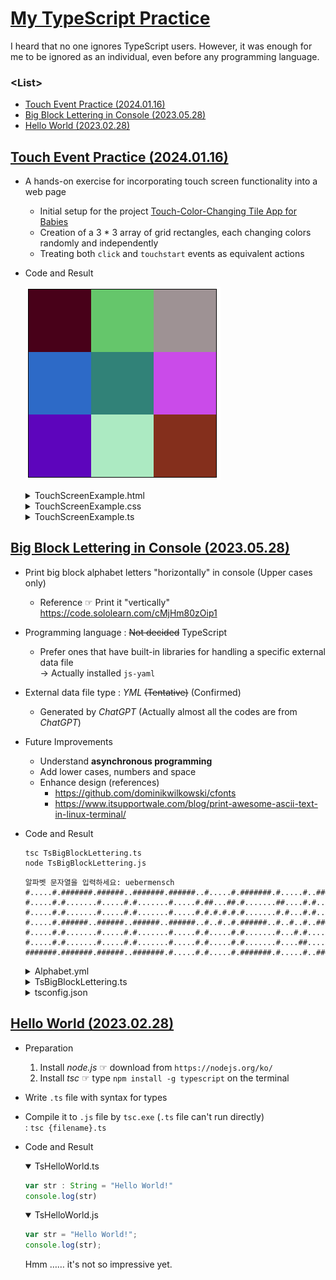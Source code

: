 # [My TypeScript Practice](../README.md#typescript)

I heard that no one ignores TypeScript users. However, it was enough for me to be ignored as an individual, even before any programming language.


### \<List>

- [Touch Event Practice (2024.01.16)](#touch-event-practice-20240116)
- [Big Block Lettering in Console (2023.05.28)](#big-block-lettering-in-console-20230528)
- [Hello World (2023.02.28)](#hello-world-20230228)



## [Touch Event Practice (2024.01.16)](#list)

- A hands-on exercise for incorporating touch screen functionality into a web page
  - Initial setup for the project [Touch-Color-Changing Tile App for Babies](https://github.com/kimpro82/MyFamilyCare/issues/32)
  - Creation of a 3 * 3 array of grid rectangles, each changing colors randomly and independently
  - Treating both `click` and `touchstart` events as equivalent actions
- Code and Result

  ![Touch Screen Example](./Images/TouchScreenExample.gif)

  <details>
    <summary>TouchScreenExample.html</summary>

  ```html
  <!DOCTYPE html>

  <html lang="en">

  <head>
      <meta charset="UTF-8">
      <meta name="viewport" content="width=device-width, initial-scale=1.0">
      <link rel="stylesheet" href="TouchScreenExample.css">
      <title>Touchscreen Example</title>
      <script defer src="TouchScreenExample.js"></script>
  </head>

  <body>
      <canvas id="myCanvas"></canvas>
  </body>

  </html>
  ```
  </details>
  <details>
    <summary>TouchScreenExample.css</summary>

  ```css
  body
  {
      display: flex;
      align-items: center;
      justify-content: center;
      height: 100vh;
      margin: 0;
  }
  ```
  ```css
  canvas
  {
      border: 1px solid #000;
  }
  ```
  </details>
  <details>
    <summary>TouchScreenExample.ts</summary>

  ```ts
  const canvas = document.getElementById('myCanvas') as HTMLCanvasElement;
  const context = canvas.getContext('2d');

  const numRows = 3;
  const numCols = 3;
  const rectWidth = 100;
  const rectHeight = 100;
  const padding = 0;

  // Initial rectangle properties
  let rectangles: { x: number; y: number; width: number; height: number; color: string }[] = [];
  ```
  ```ts
  // Call the initialization function
  initializeRectangles();

  // Initialize the canvas and draw rectangles
  function drawRectangles() {
      context.clearRect(0, 0, canvas.width, canvas.height);

      // Draw rectangles
      rectangles.forEach((rect) => {
          context.fillStyle = rect.color;
          context.fillRect(rect.x, rect.y, rect.width, rect.height);
      });
  }

  // Initialize grid rectangles
  function initializeRectangles() {
      const totalWidth = numCols * (rectWidth + padding) - padding;
      const totalHeight = numRows * (rectHeight + padding) - padding;

      canvas.width = totalWidth;
      canvas.height = totalHeight;

      const startX = (canvas.width - totalWidth) / 2;
      const startY = (canvas.height - totalHeight) / 2;

      rectangles = [];

      for (let row = 0; row < numRows; row++) {
          for (let col = 0; col < numCols; col++) {
              const x = startX + col * (rectWidth + padding);
              const y = startY + row * (rectHeight + padding);
              const color = getRandomColor();

              rectangles.push({ x, y, width: rectWidth, height: rectHeight, color });
          }
      }

      drawRectangles();
  }
  ```
  ```ts
  // Handle canvas click and touch events
  canvas.addEventListener('click', handleInput);
  canvas.addEventListener('touchstart', handleInput, { passive: true });

  // Handle click and touch events function
  function handleInput(event: MouseEvent | TouchEvent) {
      // Get coordinates based on the event type
      const clientX = 'touches' in event ? event.touches[0].clientX : event.clientX;
      const clientY = 'touches' in event ? event.touches[0].clientY : event.clientY;

      const rect = getClickedRectangle(clientX - canvas.offsetLeft, clientY - canvas.offsetTop);

      if (rect) {
          // Change the color of the clicked rectangle to a random RGB value
          rect.color = getRandomColor();

          // Redraw rectangles with the updated color
          drawRectangles();
      }
  }

  // Find the rectangle at the clicked position (temporary workaround for rectangles.find() error)
  function getClickedRectangle(mouseX: number, mouseY: number) {
      for (let i = 0; i < rectangles.length; i++) {
          const rect = rectangles[i];
          if (
              mouseX >= rect.x &&
              mouseX <= rect.x + rect.width &&
              mouseY >= rect.y &&
              mouseY <= rect.y + rect.height
          ) {
              return rect;
          }
      }
      return null; // No rectangle found at the clicked position
  }

  // Generate a random RGB color value
  function getRandomColor() {
      return `rgb(${Math.floor(Math.random() * 256)}, ${Math.floor(Math.random() * 256)}, ${Math.floor(Math.random() * 256)})`;
  }
  ```
  </details>


## [Big Block Lettering in Console (2023.05.28)](#list)

- Print big block alphabet letters "horizontally" in console (Upper cases only)
  - Reference ☞ Print it "vertically" https://code.sololearn.com/cMjHm80zOip1
- Programming language : ~~Not decided~~ TypeScript
  - Prefer ones that have built-in libraries for handling a specific external data file  
    → Actually installed `js-yaml`
- External data file type : *YML* ~~(Tentative)~~ (Confirmed)
  - Generated by *ChatGPT* (Actually almost all the codes are from *ChatGPT*)
- Future Improvements
  - Understand **asynchronous programming**
  - Add lower cases, numbers and space
  - Enhance design (references)
    - https://github.com/dominikwilkowski/cfonts
    - https://www.itsupportwale.com/blog/print-awesome-ascii-text-in-linux-terminal/
- Code and Result
  ```shell
  tsc TsBigBlockLettering.ts
  node TsBigBlockLettering.js
  ```
  ```
  알파벳 문자열을 입력하세요: uebermensch
  #.....#.#######.######..#######.######..#.....#.#######.#.....#..#####..#######.#.....#.
  #.....#.#.......#.....#.#.......#.....#.##...##.#.......##....#.#.......#.......#.....#.
  #.....#.#.......#.....#.#.......#.....#.#.#.#.#.#.......#.#...#.#.......#.......#.....#.
  #.....#.######..######..######..######..#..#..#.######..#..#..#..#####..#.......#######.
  #.....#.#.......#.....#.#.......#.....#.#.....#.#.......#...#.#.......#.#.......#.....#.
  #.....#.#.......#.....#.#.......#.....#.#.....#.#.......#....##.......#.#.......#.....#.
  #######.#######.######..#######.#.....#.#.....#.#######.#.....#..#####..#######.#.....#.
  ```

  <details>
    <summary>Alphabet.yml</summary>

  ```yml
  A:
    - "#######."
    - "#.....#."
    - "#.....#."
    - "#######."
    - "#.....#."
    - "#.....#."
    - "#.....#."

  ……

  Z:
    - "#######."
    - ".....#.."
    - "....#..."
    - "...#...."
    - "..#....."
    - ".#......"
    - "#######."
  ```
  </details>
  <details>
    <summary>TsBigBlockLettering.ts</summary>

  ```ts
  import * as fs from 'fs';
  import * as yaml from 'js-yaml';
  import * as readline from 'readline';
  ```
  ```ts
  // 입력을 받을 readline.Interface 생성
  const rl = readline.createInterface({
      input: process.stdin,
      output: process.stdout
  });
  ```
  ```ts
  // 알파벳 문자열 입력 받기
  rl.question('알파벳 문자열을 입력하세요: ', (input: string) => {
      rl.close();

      // 입력받은 알파벳 문자를 대문자로 변환
      const upperCaseInput = input.toUpperCase();

      // alphabet.yml 파일 불러오기
      const alphabetData = yaml.load(fs.readFileSync('alphabet.yml', 'utf8'));    // not .safeLoad()

      // 출력용 배열 초기화
      const outputArray: string[] = [];

      // 알파벳 문자열을 출력용 배열에 누적하는 함수
      function accumulateAlphabetString(alphabet: string) {
          const alphabetDataString = alphabetData[alphabet];
          for (let i = 0; i < alphabetDataString.length; i++) {
              const char = alphabetDataString[i];
              if (outputArray[i]) {
                  outputArray[i] += char;
              } else {
                  outputArray[i] = char;
              }
          }
      }

      // 입력받은 알파벳 문자열을 출력용 배열에 누적
      for (let i = 0; i < upperCaseInput.length; i++) {
          const char = upperCaseInput[i];
          if (alphabetData.hasOwnProperty(char)) {
              accumulateAlphabetString(char);
          }
      }

      // 출력용 배열 출력
      if (outputArray.length > 0) {
          for (let i = 0; i < outputArray.length; i++) {
              console.log(outputArray[i]);
          }
      } else {
          console.log('입력한 알파벳 문자열에 해당하는 데이터가 없습니다.');
      }
  });
  ```
  </details>
  <details>
    <summary>tsconfig.json</summary>

  ※ The `fs` library requires execution in a `node`(Node.js) environment, not in a browser one.
  ```ts
  {
      "compilerOptions": {
          "target": "es6",
          "module": "commonjs",
          "moduleResolution": "node",
          "esModuleInterop": true
      }
  }
  ```
  </details>

## [Hello World (2023.02.28)](#list)

- Preparation
  1. Install *node.js*  ☞ download from `https://nodejs.org/ko/`
  2. Install *tsc*      ☞ type `npm install -g typescript` on the terminal
- Write `.ts` file with syntax for types
- Compile it to `.js` file by `tsc.exe` (`.ts` file can't run directly)  
  : `tsc {filename}.ts`
- Code and Result
  <details open="">
    <summary>TsHelloWorld.ts</summary>

  ```ts
  var str : String = "Hello World!"
  console.log(str)
  ```
  </details>
  <details open="">
    <summary>TsHelloWorld.js</summary>

  ```js
  var str = "Hello World!";
  console.log(str);
  ```
  </details>
  Hmm …… it's not so impressive yet.
